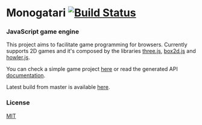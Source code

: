 Monogatari [![Build Status](https://travis-ci.org/digihaus/monogatari.svg?branch=master)](https://travis-ci.org/digihaus/monogatari)
==========

### JavaScript game engine ###
This project aims to facilitate game programming for browsers.
Currently supports 2D games and it's composed by the libraries [three.js](http://threejs.org/), [box2d.js](https://github.com/kripken/box2d.js/) and [howler.js](https://github.com/goldfire/howler.js/).

You can check a simple game project [here](http://digi.haus/demo/zombies) or read the generated API [documentation](http://digi.haus/monogatari/latest/docs).

Latest build from master is available [here](http://digi.haus/monogatari/latest/monogatari.min.js).

### License ###
[MIT](https://github.com/digihaus/monogatari/blob/master/LICENSE)
